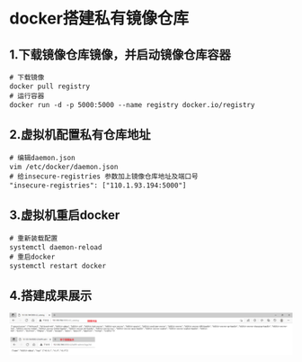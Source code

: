 # docker搭建私有镜像仓库

## 1.下载镜像仓库镜像，并启动镜像仓库容器

```shell
# 下载镜像
docker pull registry
# 运行容器
docker run -d -p 5000:5000 --name registry docker.io/registry
```

## 2.虚拟机配置私有仓库地址

```shell
# 编辑daemon.json
vim /etc/docker/daemon.json
# 给insecure-registries 参数加上镜像仓库地址及端口号
"insecure-registries": ["110.1.93.194:5000"]
```

## 3.虚拟机重启docker

```shell
# 重新装载配置
systemctl daemon-reload
# 重启docker
systemctl restart docker
```

## 4.搭建成果展示

![](./images/registries-visit.png)


